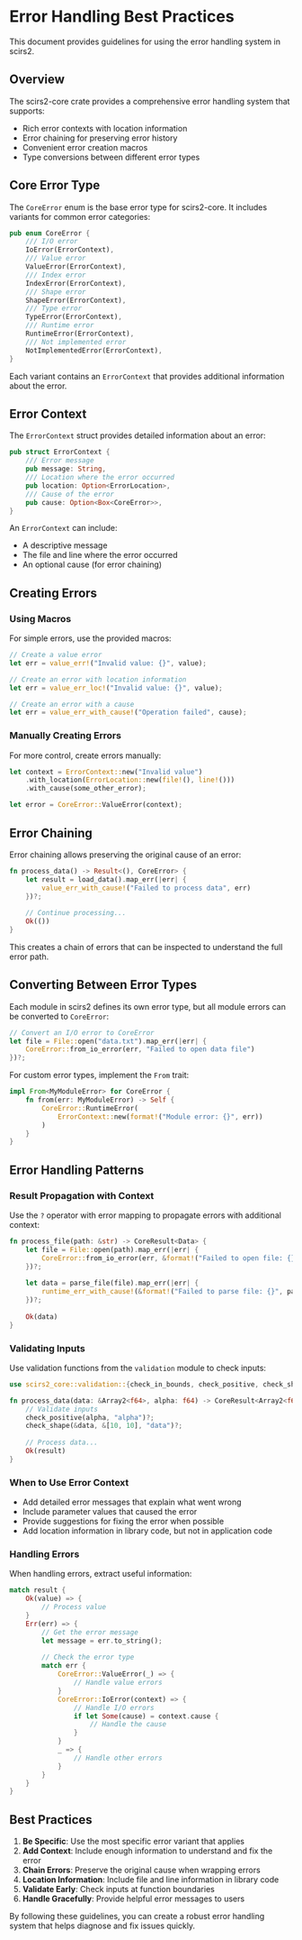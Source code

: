 # Error Handling Best Practices

This document provides guidelines for using the error handling system in scirs2.

## Overview

The scirs2-core crate provides a comprehensive error handling system that supports:

- Rich error contexts with location information
- Error chaining for preserving error history
- Convenient error creation macros
- Type conversions between different error types

## Core Error Type

The `CoreError` enum is the base error type for scirs2-core. It includes variants for common error categories:

```rust
pub enum CoreError {
    /// I/O error
    IoError(ErrorContext),
    /// Value error
    ValueError(ErrorContext),
    /// Index error
    IndexError(ErrorContext),
    /// Shape error
    ShapeError(ErrorContext),
    /// Type error
    TypeError(ErrorContext),
    /// Runtime error
    RuntimeError(ErrorContext),
    /// Not implemented error
    NotImplementedError(ErrorContext),
}
```

Each variant contains an `ErrorContext` that provides additional information about the error.

## Error Context

The `ErrorContext` struct provides detailed information about an error:

```rust
pub struct ErrorContext {
    /// Error message
    pub message: String,
    /// Location where the error occurred
    pub location: Option<ErrorLocation>,
    /// Cause of the error
    pub cause: Option<Box<CoreError>>,
}
```

An `ErrorContext` can include:
- A descriptive message
- The file and line where the error occurred
- An optional cause (for error chaining)

## Creating Errors

### Using Macros

For simple errors, use the provided macros:

```rust
// Create a value error
let err = value_err!("Invalid value: {}", value);

// Create an error with location information
let err = value_err_loc!("Invalid value: {}", value);

// Create an error with a cause
let err = value_err_with_cause!("Operation failed", cause);
```

### Manually Creating Errors

For more control, create errors manually:

```rust
let context = ErrorContext::new("Invalid value")
    .with_location(ErrorLocation::new(file!(), line!()))
    .with_cause(some_other_error);

let error = CoreError::ValueError(context);
```

## Error Chaining

Error chaining allows preserving the original cause of an error:

```rust
fn process_data() -> Result<(), CoreError> {
    let result = load_data().map_err(|err| {
        value_err_with_cause!("Failed to process data", err)
    })?;
    
    // Continue processing...
    Ok(())
}
```

This creates a chain of errors that can be inspected to understand the full error path.

## Converting Between Error Types

Each module in scirs2 defines its own error type, but all module errors can be converted to `CoreError`:

```rust
// Convert an I/O error to CoreError
let file = File::open("data.txt").map_err(|err| {
    CoreError::from_io_error(err, "Failed to open data file")
})?;
```

For custom error types, implement the `From` trait:

```rust
impl From<MyModuleError> for CoreError {
    fn from(err: MyModuleError) -> Self {
        CoreError::RuntimeError(
            ErrorContext::new(format!("Module error: {}", err))
        )
    }
}
```

## Error Handling Patterns

### Result Propagation with Context

Use the `?` operator with error mapping to propagate errors with additional context:

```rust
fn process_file(path: &str) -> CoreResult<Data> {
    let file = File::open(path).map_err(|err| {
        CoreError::from_io_error(err, &format!("Failed to open file: {}", path))
    })?;
    
    let data = parse_file(file).map_err(|err| {
        runtime_err_with_cause!(&format!("Failed to parse file: {}", path), err)
    })?;
    
    Ok(data)
}
```

### Validating Inputs

Use validation functions from the `validation` module to check inputs:

```rust
use scirs2_core::validation::{check_in_bounds, check_positive, check_shape};

fn process_data(data: &Array2<f64>, alpha: f64) -> CoreResult<Array2<f64>> {
    // Validate inputs
    check_positive(alpha, "alpha")?;
    check_shape(&data, &[10, 10], "data")?;
    
    // Process data...
    Ok(result)
}
```

### When to Use Error Context

- Add detailed error messages that explain what went wrong
- Include parameter values that caused the error
- Provide suggestions for fixing the error when possible
- Add location information in library code, but not in application code

### Handling Errors

When handling errors, extract useful information:

```rust
match result {
    Ok(value) => {
        // Process value
    }
    Err(err) => {
        // Get the error message
        let message = err.to_string();
        
        // Check the error type
        match err {
            CoreError::ValueError(_) => {
                // Handle value errors
            }
            CoreError::IoError(context) => {
                // Handle I/O errors
                if let Some(cause) = context.cause {
                    // Handle the cause
                }
            }
            _ => {
                // Handle other errors
            }
        }
    }
}
```

## Best Practices

1. **Be Specific**: Use the most specific error variant that applies
2. **Add Context**: Include enough information to understand and fix the error
3. **Chain Errors**: Preserve the original cause when wrapping errors
4. **Location Information**: Include file and line information in library code
5. **Validate Early**: Check inputs at function boundaries
6. **Handle Gracefully**: Provide helpful error messages to users

By following these guidelines, you can create a robust error handling system that helps diagnose and fix issues quickly.